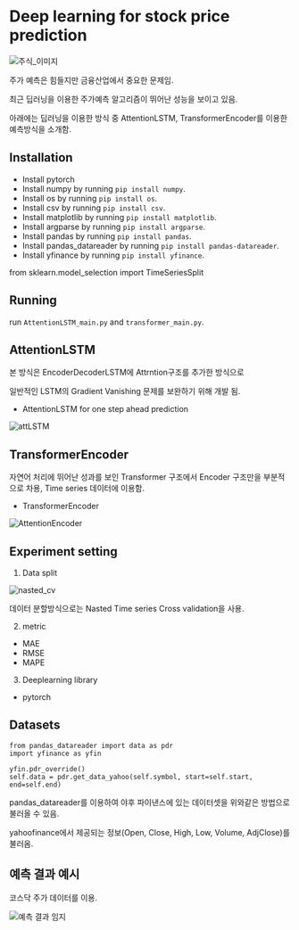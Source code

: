 # Deep learning for stock price prediction
![주식_이미지](https://user-images.githubusercontent.com/76574427/139482743-d017ba50-dacd-4642-8560-29f2af7169b4.jpg)

주가 예측은 힘들지만 금융산업에서 중요한 문제임.

최근 딥러닝을 이용한 주가예측 알고리즘이 뛰어난 성능을 보이고 있음.  

아래에는 딥러닝을 이용한 방식 중 AttentionLSTM, TransformerEncoder를 이용한 예측방식을 소개함.

## Installation
- Install pytorch 
- Install numpy by running ```pip install numpy```.
- Install os by running ```pip install os```.
- Install csv by running ```pip install csv```.
- Install matplotlib by running ```pip install matplotlib```.
- Install argparse by running ```pip install argparse```.
- Install pandas by running ```pip install pandas```.
- Install pandas_datareader by running ```pip install pandas-datareader```.
- Install yfinance by running ```pip install yfinance```.


from sklearn.model_selection import TimeSeriesSplit

## Running
run ```AttentionLSTM_main.py``` and ```transformer_main.py```.


## AttentionLSTM

본 방식은 EncoderDecoderLSTM에 Attrntion구조를 추가한 방식으로

일반적인 LSTM의 Gradient Vanishing 문제를 보완하기 위해 개발 됨.

- AttentionLSTM for one step ahead prediction

![attLSTM](https://user-images.githubusercontent.com/76574427/139543299-e7b72728-6cc6-407b-899c-261314d958aa.PNG)



## TransformerEncoder
자연어 처리에 뛰어난 성과를 보인 Transformer 구조에서
Encoder 구조만을 부분적으로 차용, Time series 데이터에 이용함.

- TransformerEncoder

![AttentionEncoder](https://user-images.githubusercontent.com/76574427/139543290-4f952916-39b6-411e-9ba1-f228b74b450d.PNG)



## Experiment setting
1. Data split

![nasted_cv](https://user-images.githubusercontent.com/76574427/139542833-d78683f0-293b-4549-8b3a-c67d19e77f3e.PNG)

데이터 분할방식으로는 Nasted Time series Cross validation을 사용.

2. metric
- MAE
- RMSE
- MAPE

3. Deeplearning library
- pytorch


## Datasets
```
from pandas_datareader import data as pdr
import yfinance as yfin

yfin.pdr_override()
self.data = pdr.get_data_yahoo(self.symbol, start=self.start, end=self.end)
```
pandas_datareader를 이용하여 야후 파이낸스에 있는 데이터셋을 위와같은 방법으로 불러올 수 있음.

yahoofinance에서 제공되는 정보(Open, Close, High, Low, Volume, AdjClose)를 불러옴.

## 예측 결과 예시

코스닥 주가 데이터를 이용.

![예측 결과 임지](https://user-images.githubusercontent.com/76574427/139482798-87decde6-a9b9-458d-9e58-f43469498780.png)
